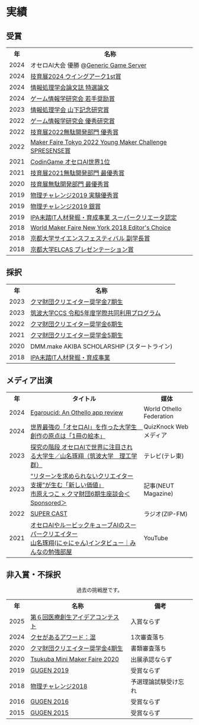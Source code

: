 # 実績



## 受賞
<div class="table_wrapper"><table><tbody>
<tr>
<th>年</th><th>名称</th>
</tr>
<tr>
<td>2024</td>
<td>オセロAI大会 優勝 @<a href="https://skatgame.net/mburo/ggs/" target="_blank" el="”noopener" noreferrer”="">Generic Game Server</a></td>
</tr>
<tr>
<td>2024</td>
<td><a href="https://talent.supporterz.jp/geekten/2024/" target="_blank" el="”noopener" noreferrer”="">技育展2024 ウイングアーク1st賞</a></td>
</tr>
<tr>
<td>2024</td>
<td><a href="https://www.ipsj.or.jp/award/ssp_award.html" target="_blank" el="”noopener" noreferrer”="">情報処理学会論文誌 特選論文</a></td>
</tr>
<tr>
<td>2024</td>
<td><a href="https://www.ipsj.or.jp/award/gi-award1.html" target="_blank" el="”noopener" noreferrer”="">ゲーム情報学研究会 若手奨励賞</a></td>
</tr>
<tr>
<td>2023</td>
<td><a href="https://www.ipsj.or.jp/award/yamashita2023.html" target="_blank" el="”noopener" noreferrer”="">情報処理学会 山下記念研究賞</a></td>
</tr>
<tr>
<td>2022</td>
<td><a href="https://www.ipsj.or.jp/award/gi-award2.html" target="_blank" el="”noopener" noreferrer”="">ゲーム情報学研究会 優秀研究賞</a></td>
</tr>
<tr>
<td>2022</td>
<td><a href="https://talent.supporterz.jp/geekten/2022/" target="_blank" el="”noopener" noreferrer”="">技育展2022無駄開発部門 優秀賞</a></td>
</tr>
<tr>
<td>2022</td>
<td><a href="https://makezine.jp/event/makerfaire/ymc2022/" target="_blank" el="”noopener" noreferrer”="">Maker Faire Tokyo 2022 Young Maker Challenge SPRESENSE賞</a></td>
</tr>
<tr>
<td>2021</td>
<td><a href="https://www.codingame.com/multiplayer/bot-programming/othello-1" target="_blank" el="”noopener" noreferrer”="">CodinGame オセロAI世界1位</a></td>
</tr>
<tr>
<td>2021</td>
<td><a href="https://talent.supporterz.jp/geekten/2021/" target="_blank" el="”noopener" noreferrer”="">技育展2021無駄開発部門 最優秀賞</a></td>
</tr>
<tr>
<td>2020</td>
<td><a href="https://talent.supporterz.jp/geekten/2020/" target="_blank" el="”noopener" noreferrer”="">技育展無駄開発部門 最優秀賞</a></td>
</tr>
<tr>
<td>2019</td>
<td><a href="http://www.jpho.jp/2019/prizes at phy-chal-2019.pdf" target="_blank" el="”noopener" noreferrer”="">物理チャレンジ2019 実験優秀賞</a></td>
</tr>
<tr>
<td>2019</td>
<td><a href="http://www.jpho.jp/2019/prizes at phy-chal-2019.pdf" target="_blank" el="”noopener" noreferrer”="">物理チャレンジ2019 銀賞</a></td>
</tr>
<tr>
<td>2019</td>
<td><a href="https://www.ipa.go.jp/jinzai/mitou/it/supercreator-list.html" target="_blank" el="”noopener" noreferrer”="">IPA未踏IT人材発掘・育成事業 スーパークリエータ認定</a></td>
</tr>
<tr>
<td>2018</td>
<td><a href="https://makerfaire.com/maker/entry/67738/" target="_blank" el="”noopener" noreferrer”="">World Maker Faire New York 2018 Editor's Choice</a></td>
</tr>
<tr>
<td>2018</td>
<td><a href="https://www.kyoto-u.ac.jp/ja/news/2018-04-09-0" target="_blank" el="”noopener" noreferrer”="">京都大学サイエンスフェスティバル 副学長賞</a></td>
</tr>
<tr>
<td>2018</td>
<td><a href="https://www.kyoto-u.ac.jp/ja/news/2018-03-09-0" target="_blank" el="”noopener" noreferrer”="">京都大学ELCAS プレゼンテーション賞</a></td>
</tr>
</tbody></table></div>






## 採択
<div class="table_wrapper"><table><tbody>
<tr>
<th>年</th><th>名称</th>
</tr>
<tr>
<td>2023</td>
<td><a href="https://kuma-foundation.org/student/takuto-yamana/" target="_blank" el="”noopener" noreferrer”="">クマ財団クリエイター奨学金7期生</a></td>
</tr>
<tr>
<td>2023</td>
<td><a href="https://project.ccs.tsukuba.ac.jp/event/24/contributions/439/" target="_blank" el="”noopener" noreferrer”="">筑波大学CCS 令和5年度学際共同利用プログラム</a></td>
</tr>
<tr>
<td>2022</td>
<td><a href="https://kuma-foundation.org/student/takuto-yamana/" target="_blank" el="”noopener" noreferrer”="">クマ財団クリエイター奨学金6期生</a></td>
</tr>
<tr>
<td>2021</td>
<td><a href="https://kuma-foundation.org/student/takuto-yamana/" target="_blank" el="”noopener" noreferrer”="">クマ財団クリエイター奨学金5期生</a></td>
</tr>
<tr>
<td>2020</td>
<td>DMM.make AKIBA SCHOLARSHIP (スタートライン)</td>
</tr>
<tr>
<td>2018</td>
<td><a href="https://www.ipa.go.jp/jinzai/mitou/it/2018/gaiyou_s-5.html" target="_blank" el="”noopener" noreferrer”="">IPA未踏IT人材発掘・育成事業</a></td>
</tr>
</tbody></table></div>


## メディア出演

<div class="table_wrapper"><table><tbody>
<tr>
<th>年</th><th>タイトル</th><th>媒体</th>
</tr>
<tr>
<td>2024</td>
<td><a href="https://www.worldothello.org/news/354/egaroucid-an-othello-app-review" target="_blank" el="”noopener" noreferrer”="">Egaroucid: An Othello app review</a></td>
<td>World Othello Federation</td>
</tr>
<tr>
<td>2024</td>
<td><a href="https://web.quizknock.com/othello-ai" target="_blank" el="”noopener" noreferrer”="">世界最強の「オセロAI」を作った大学生　創作の原点は「1冊の絵本」</a></td>
<td>QuizKnock Webメディア</td>
</tr>
<tr>
<td>2023</td>
<td><a href="https://www.tv-tokyo.co.jp/tankyunokaidan/backnumber/index.html?trgt=20230720" target="_blank" el="”noopener" noreferrer”="">探究の階段 オセロAIで世界に注目される大学生／山名琢翔（筑波大学　理工学群）</a></td>
<td>テレビ(テレ東)</td>
</tr>
<tr>
<td>2023</td>
<td><a href="https://neutmagazine.com/interview_kumafoundation_2023" target="_blank" el="”noopener" noreferrer”="">“リターンを求められないクリエイター支援”が生む「新しい価値」<br>市原えつこ × クマ財団6期生座談会＜Sponsored＞</a></td>
<td>記事(NEUT Magazine)</td>
</tr>
<tr>
<td>2022</td>
<td><a href="https://zip-fm.co.jp/programs/6e68fe9e-29bd-49c0-aec6-ab27c7320248" target="_blank" el="”noopener" noreferrer”="">SUPER CAST</a></td>
<td>ラジオ(ZIP-FM)</td>
</tr>
<tr>
<td>2021</td>
<td><a href="https://www.youtube.com/live/rAM499RwhpI?si=BIsVoAJVPNvTHtsv" target="_blank" el="”noopener" noreferrer”="">オセロAIやルービックキューブAIのスーパークリエイター<br>山名琢翔(にゃにゃん)インタビュー｜みんなの勉強部屋</a></td>
<td>YouTube</td>
</tr>
</tbody></table></div>



## 非入賞・不採択

<center>過去の挑戦歴です。</center>

<div class="table_wrapper"><table><tbody>
<tr>
<th>年</th><th>名称</th><th>備考</th>
</tr>
<tr>
<td>2025</td>
<td><a href="https://fmddsc.jp/event/%E7%AC%AC%EF%BC%96%E5%9B%9E%E5%8C%BB%E7%99%82%E5%89%B5%E7%94%9F%E3%82%A2%E3%82%A4%E3%83%87%E3%82%A2%E3%82%B3%E3%83%B3%E3%83%86%E3%82%B9%E3%83%88/" target="_blank" el="”noopener" noreferrer”="">第６回医療創生アイデアコンテスト</a></td>
<td>入賞ならず</td>
</tr>
<tr>
<td>2024</td>
<td><a href="https://awrd.com/award/kuse-ga-aru-award-1" target="_blank" el="”noopener" noreferrer”="">クセがあるアワード：混</a></td>
<td>1次審査落ち</td>
</tr>
<tr>
<td>2020</td>
<td><a href="https://kuma-foundation.org/" target="_blank" el="”noopener" noreferrer”="">クマ財団クリエイター奨学金4期生</a></td>
<td>書類審査落ち</td>
</tr>
<tr>
<td>2020</td>
<td><a href="https://tmmf.jp/2020/" target="_blank" el="”noopener" noreferrer”="">Tsukuba Mini Maker Faire 2020</a></td>
<td>出展承認ならず</td>
</tr>
<tr>
<td>2019</td>
<td><a href="https://gugen.jp/subscriptions/work/799" target="_blank" el="”noopener" noreferrer”="">GUGEN 2019</a></td>
<td>受賞ならず</td>
</tr>
<tr>
<td>2018</td>
<td><a href="https://www.jpho.jp/" target="_blank" el="”noopener" noreferrer”="">物理チャレンジ2018</a></td>
<td>予選理論試験受け忘れ</td>
</tr>
<tr>
<td>2016</td>
<td><a href="https://gugen.jp/subscriptions/work/379" target="_blank" el="”noopener" noreferrer”="">GUGEN 2016</a></td>
<td>受賞ならず</td>
</tr>
<tr>
<td>2015</td>
<td><a href="https://gugen.jp/subscriptions/work/306" target="_blank" el="”noopener" noreferrer”="">GUGEN 2015</a></td>
<td>受賞ならず</td>
</tr>
</tbody></table></div>

